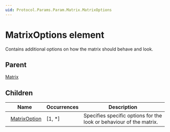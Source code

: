 ```yaml
---
uid: Protocol.Params.Param.Matrix.MatrixOptions
---
```


# MatrixOptions element

Contains additional options on how the matrix should behave and look.

## Parent

[Matrix](xref:Protocol.Params.Param.Matrix)

## Children

|Name|Occurrences|Description|
|--- |--- |--- |
|&nbsp;&nbsp;[MatrixOption](xref:Protocol.Params.Param.Matrix.MatrixOptions.MatrixOption)|[1, *]|Specifies specific options for the look or behaviour of the matrix.|
